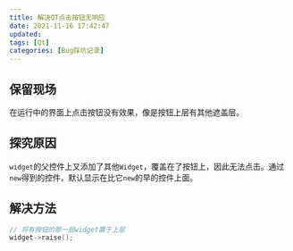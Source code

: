 ```yaml
---
title: 解决QT点击按钮无响应
date: 2021-11-16 17:42:47
updated:
tags: [Qt]
categories: [Bug踩坑记录]
---
```


## 保留现场

在运行中的界面上点击按钮没有效果，像是按钮上层有其他遮盖层。

## 探究原因

`widget`的父控件上又添加了其他`Widget`，覆盖在了按钮上，因此无法点击。通过`new`得到的控件，默认显示在比它`new`的早的控件上面。

## 解决方法

```C++
// 将有按钮的那一层widget置于上层
widget->raise();

```

